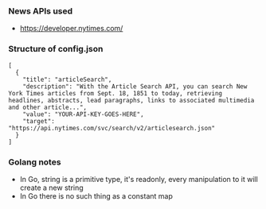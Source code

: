 ### News APIs used

* https://developer.nytimes.com/


### Structure of config.json

```
[
  {
    "title": "articleSearch",
    "description": "With the Article Search API, you can search New York Times articles from Sept. 18, 1851 to today, retrieving headlines, abstracts, lead paragraphs, links to associated multimedia and other article...",
    "value": "YOUR-API-KEY-GOES-HERE",
    "target": "https://api.nytimes.com/svc/search/v2/articlesearch.json"
  }
]
```

### Golang notes

* In Go, string is a primitive type, it's readonly, every manipulation to it will create a new string
* In Go there is no such thing as a constant map
